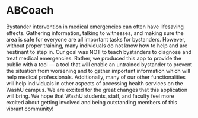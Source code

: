 # ABCoach
Bystander intervention in medical emergencies can often have lifesaving effects. Gathering information, talking to witnesses, and making sure the area is safe for everyone are all important tasks for bystanders. However, without proper training, many individuals do not know how to help and are hestinant to step in.
Our goal was NOT to teach bystanders to diagnose and treat medical emergencies. Rather, we produced this app  to provide the public with a tool — a tool that will enable an untrained bystander to prevent the situation from worsening and to gather important information which will help medical professionals. Additionally, many of our other functionalities will help individuals in other aspects of accessing health services on the WashU campus.
We are excited for the great changes that this application will bring. We hope that WashU students, staff, and faculty feel more excited about getting involved and being outstanding members of this vibrant community!
